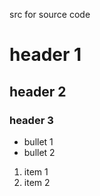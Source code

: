 src for source code

# header 1

## header 2

### header 3

- bullet 1
- bullet 2

1. item 1
2. item 2
